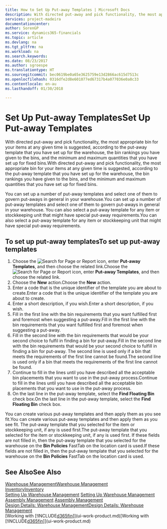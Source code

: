 ```yaml
---
title: How to Set Up Put-away Templates | Microsoft Docs
description: With directed put-away and pick functionality, the most appropriate bin for your items at any given time is suggested, according to the put-away template that you have set up for the warehouse, the bin rankings you have given to the bins, and the minimum and maximum quantities that you have set up for fixed bins.
services: project-madeira
documentationcenter: 
author: SorenGP
ms.service: dynamics365-financials
ms.topic: article
ms.devlang: na
ms.tgt_pltfrm: na
ms.workload: na
ms.search.keywords: 
ms.date: 08/23/2017
ms.author: sgroespe
ms.translationtype: HT
ms.sourcegitcommit: bec0619be0a65e3625759e13d2866ac615d7513c
ms.openlocfilehash: 0316dfe2d8e601077ed67317b4a077036e0a8c33
ms.contentlocale: en-au
ms.lasthandoff: 01/30/2018

---
```

# <a name="set-up-put-away-templates"></a><span data-ttu-id="85b23-103">Set Up Put-away Templates</span><span class="sxs-lookup"><span data-stu-id="85b23-103">Set Up Put-away Templates</span></span>
<span data-ttu-id="85b23-104">With directed put-away and pick functionality, the most appropriate bin for your items at any given time is suggested, according to the put-away template that you have set up for the warehouse, the bin rankings you have given to the bins, and the minimum and maximum quantities that you have set up for fixed bins.</span><span class="sxs-lookup"><span data-stu-id="85b23-104">With directed put-away and pick functionality, the most appropriate bin for your items at any given time is suggested, according to the put-away template that you have set up for the warehouse, the bin rankings you have given to the bins, and the minimum and maximum quantities that you have set up for fixed bins.</span></span>  

<span data-ttu-id="85b23-105">You can set up a number of put-away templates and select one of them to govern put-aways in general in your warehouse.</span><span class="sxs-lookup"><span data-stu-id="85b23-105">You can set up a number of put-away templates and select one of them to govern put-aways in general in your warehouse.</span></span> <span data-ttu-id="85b23-106">You can also select a put-away template for any item or stockkeeping unit that might have special put-away requirements.</span><span class="sxs-lookup"><span data-stu-id="85b23-106">You can also select a put-away template for any item or stockkeeping unit that might have special put-away requirements.</span></span>  

## <a name="to-set-up-put-away-templates"></a><span data-ttu-id="85b23-107">To set up put-away templates</span><span class="sxs-lookup"><span data-stu-id="85b23-107">To set up put-away templates</span></span>  
1.  <span data-ttu-id="85b23-108">Choose the ![Search for Page or Report](media/ui-search/search_small.png "Search for Page or Report icon") icon, enter **Put-away Templates**, and then choose the related link.</span><span class="sxs-lookup"><span data-stu-id="85b23-108">Choose the ![Search for Page or Report](media/ui-search/search_small.png "Search for Page or Report icon") icon, enter **Put-away Templates**, and then choose the related link.</span></span>  
2.  <span data-ttu-id="85b23-109">Choose the **New** action.</span><span class="sxs-lookup"><span data-stu-id="85b23-109">Choose the **New** action.</span></span>  
3.  <span data-ttu-id="85b23-110">Enter a code that is the unique identifier of the template you are about to create.</span><span class="sxs-lookup"><span data-stu-id="85b23-110">Enter a code that is the unique identifier of the template you are about to create.</span></span>  
4.  <span data-ttu-id="85b23-111">Enter a short description, if you wish.</span><span class="sxs-lookup"><span data-stu-id="85b23-111">Enter a short description, if you wish.</span></span>  
5.  <span data-ttu-id="85b23-112">Fill in the first line with the bin requirements that you want fulfilled first and foremost when suggesting a put-away.</span><span class="sxs-lookup"><span data-stu-id="85b23-112">Fill in the first line with the bin requirements that you want fulfilled first and foremost when suggesting a put-away.</span></span>  
6.  <span data-ttu-id="85b23-113">Fill in the second line with the bin requirements that would be your second choice to fulfil in finding a bin for put-away.</span><span class="sxs-lookup"><span data-stu-id="85b23-113">Fill in the second line with the bin requirements that would be your second choice to fulfill in finding a bin for put-away.</span></span> <span data-ttu-id="85b23-114">The second line is used only if a bin that meets the requirements of the first line cannot be found.</span><span class="sxs-lookup"><span data-stu-id="85b23-114">The second line is used only if a bin that meets the requirements of the first line cannot be found.</span></span>  
7.  <span data-ttu-id="85b23-115">Continue to fill in the lines until you have described all the acceptable bin placements that you want to use in the put-away process.</span><span class="sxs-lookup"><span data-stu-id="85b23-115">Continue to fill in the lines until you have described all the acceptable bin placements that you want to use in the put-away process.</span></span>  
8.  <span data-ttu-id="85b23-116">On the last line in the put-away template, select the **Find Floating Bin** check box.</span><span class="sxs-lookup"><span data-stu-id="85b23-116">On the last line in the put-away template, select the **Find Floating Bin** check box.</span></span>  

<span data-ttu-id="85b23-117">You can create various put-away templates and then apply them as you see fit.</span><span class="sxs-lookup"><span data-stu-id="85b23-117">You can create various put-away templates and then apply them as you see fit.</span></span> <span data-ttu-id="85b23-118">The put-away template that you selected for the item or stockkeeping unit, if any is used first.</span><span class="sxs-lookup"><span data-stu-id="85b23-118">The put-away template that you selected for the item or stockkeeping unit, if any is used first.</span></span> <span data-ttu-id="85b23-119">If these fields are not filled in, then the put-away template that you selected for the warehouse on the **Bin Policies** FastTab on the location card is used.</span><span class="sxs-lookup"><span data-stu-id="85b23-119">If these fields are not filled in, then the put-away template that you selected for the warehouse on the **Bin Policies** FastTab on the location card is used.</span></span>  

## <a name="see-also"></a><span data-ttu-id="85b23-120">See Also</span><span class="sxs-lookup"><span data-stu-id="85b23-120">See Also</span></span>  
[<span data-ttu-id="85b23-121">Warehouse Management</span><span class="sxs-lookup"><span data-stu-id="85b23-121">Warehouse Management</span></span>](warehouse-manage-warehouse.md)  
[<span data-ttu-id="85b23-122">Inventory</span><span class="sxs-lookup"><span data-stu-id="85b23-122">Inventory</span></span>](inventory-manage-inventory.md)  
<span data-ttu-id="85b23-123">[Setting Up Warehouse Management](warehouse-setup-warehouse.md)   </span><span class="sxs-lookup"><span data-stu-id="85b23-123">[Setting Up Warehouse Management](warehouse-setup-warehouse.md)   </span></span>  
<span data-ttu-id="85b23-124">[Assembly Management](assembly-assemble-items.md)  </span><span class="sxs-lookup"><span data-stu-id="85b23-124">[Assembly Management](assembly-assemble-items.md)  </span></span>  
[<span data-ttu-id="85b23-125">Design Details: Warehouse Management</span><span class="sxs-lookup"><span data-stu-id="85b23-125">Design Details: Warehouse Management</span></span>](design-details-warehouse-management.md)  
<span data-ttu-id="85b23-126">[Working with [!INCLUDE[d365fin](includes/d365fin_md.md)]](ui-work-product.md)</span><span class="sxs-lookup"><span data-stu-id="85b23-126">[Working with [!INCLUDE[d365fin](includes/d365fin_md.md)]](ui-work-product.md)</span></span>

